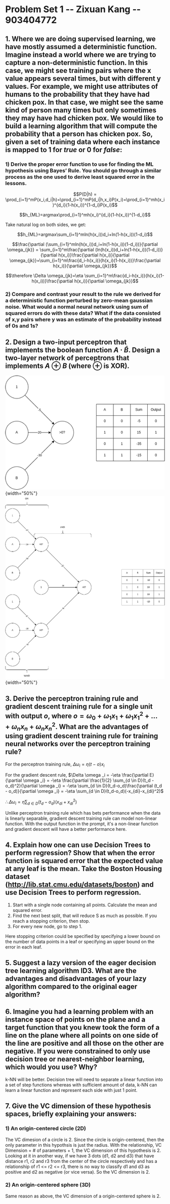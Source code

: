 # Problem Set 1 -- Zixuan Kang -- 903404772

## 1. Where we are doing supervised learning, we have mostly assumed a deterministic function. Imagine instead a world where we are trying to capture a non-deterministic function. In this case, we might see training pairs where the x value appears several times, but with different y values. For example, we might use attributes of humans to the probability that they have had chicken pox. In that case, we might see the same kind of person many times but only sometimes they may have had chicken pox. We would like to build a learning algorithm that will compute the probability that a person has chicken pox. So, given a set of training data where each instance is mapped to 1 for _true_ or 0 for _false_:

### 1) Derive the proper error function to use for finding the ML hypothesis using Bayes’ Rule. You should go through a similar process as the one used to derive least squared error in the lessons.

$$P(D|h) = \prod_{i=1}^mP(x_i,d_i|h)=\prod_{i=1}^mP(d_i|h,x_i)P(x_i)=\prod_{i=1}^mh(x_i)^{d_i}(1-h(x_i))^{1-d_i}P(x_i)$$

$$h_{ML}=argmax\prod_{i=1}^mh(x_i)^{d_i}(1-h(x_i))^{1-d_i}$$

Take natural log on both sides, we get:

$$h_{ML}=argmax\sum_{i=1}^mln(h(x_i))d_i+ln(1-h(x_i))(1-d_i)$$

$$\frac{\partial (\sum_{i=1}^mln(h(x_i))d_i+ln(1-h(x_i))(1-d_i))}{\partial \omega_{jk}} = \sum_{i=1}^m\frac{\partial (ln(h(x_i))d_i+ln(1-h(x_i))(1-d_i))}{\partial h(x_i)}\frac{\partial h(x_i)}{\partial \omega_{jk}}=\sum_{i=1}^m\frac{d_i-h(x_i)}{h(x_i)(1-h(x_i))}\frac{\partial h(x_i)}{\partial \omega_{jk}}$$

$$\therefore \Delta \omega_{jk}=\eta \sum_{i=1}^m\frac{d_i-h(x_i)}{h(x_i)(1-h(x_i))}\frac{\partial h(x_i)}{\partial \omega_{jk}}$$

### 2) Compare and contrast your result to the rule we derived for a deterministic function perturbed by zero-mean gaussian noise. What would a normal neural network using sum of squared errors do with these data? What if the data consisted of x,y pairs where y was an estimate of the probability instead of 0s and 1s?

## 2. Design a two-input perceptron that implements the boolean function $A \cdot \bar{B}$. Design a two-layer network of perceptrons that implements $A \oplus B$ (where $\oplus$ is XOR).

![$A \cdot \bar{B}$](./q2_1.png){width="50%"}
![$A \oplus B$](./q2_2.png){width="50%"}

## 3. Derive the perceptron training rule and gradient descent training rule for a single unit with output $o$, where $o=\omega _0+\omega _1x_1+\omega _1x_1^2+...+\omega _nx_n+\omega _nx_n^2$. What are the advantages of using gradient descent training rule for training neural networks over the perceptron training rule?

For the perceptron training rule, $\Delta \omega _i = \eta (t - o)x_i$

For the gradient descent rule, $\Delta \omega _i = -\eta \frac{\partial E}{\partial \omega _i} = -\eta \frac{\partial \frac{1}{2} \sum_{d \in D}(t_d - o_d)^2}{\partial \omega _i} = -\eta \sum_{d \in D}(t_d-o_d)\frac{\partial (t_d - o_d)}{\partial \omega _i} = -\eta \sum_{d \in D}(t_d-o_d)(-x_{di}-x_{di}^2)$

$\therefore \Delta \omega _i = \eta \sum_{d \in D}(t_d-o_d)(x_{di}+x_{di}^2)$

Unlike perceptron training rule which has bets performance when the data is linearly separable, gradient descent training rule can model non-linear function. With the output function in the prompt, it's a non-linear function and gradient descent will have a better performance here.

## 4. Explain how one can use Decision Trees to perform regression? Show that when the error function is squared error that the expected value at any leaf is the mean. Take the Boston Housing dataset (http://lib.stat.cmu.edu/datasets/boston) and use Decision Trees to perform regression.

1. Start with a single node containing all points. Calculate the mean and squared error.
2. Find the next best split, that will reduce S as much as possible. If you reach a stopping criterion, then stop.
3. For every new node, go to step 1.

Here stopping criterion could be specified by specifying a lower bound on the number of data points in a leaf or specifying an upper bound on the error in each leaf.

## 5. Suggest a lazy version of the eager decision tree learning algorithm ID3. What are the advantages and disadvantages of your lazy algorithm compared to the original eager algorithm?

## 6. Imagine you had a learning problem with an instance space of points on the plane and a target function that you knew took the form of a line on the plane where all points on one side of the line are positive and all those on the other are negative. If you were constrained to only use decision tree or nearest-neighbor learning, which would you use? Why?

k-NN will be better. Decision tree will need to separate a linear function into a set of step functions whereas with sufficient amount of data, k-NN can learn a linear function and represent each side with just 1 point.

## 7. Give the VC dimension of these hypothesis spaces, briefly explaining your answers:

### 1) An origin-centered circle (2D)

The VC dimesion of a circle is 2. Since the circle is origin-centered, then the only parameter in this hypothsis is just the radius. With the relationship, VC Dimension = # of parameters + 1, the VC dimension of this hypothesis is 2. Looking at it in another way, if we have 3 dots (d1, d2 and d3) that have distance r1, r2 and r3 from the center of the circle respectively and has a relationship of r1 <= r2 <= r3, there is no way to classify d1 and d3 as positive and d2 as negative (or vice versa). So the VC dimension is 2.

### 2) An origin-centered sphere (3D)

Same reason as above, the VC dimension of a origin-centered sphere is 2.
